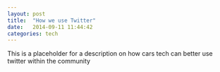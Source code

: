 ```yaml
---
layout: post
title:  "How we use Twitter"
date:   2014-09-11 11:44:42
categories: tech
---
```


This is a placeholder for a description on how cars tech can better use twitter within the community
